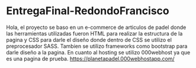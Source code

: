 # EntregaFinal-RedondoFrancisco
Hola, el proyecto se baso en un e-commerce de articulos de padel donde las herramientas utilizadas fueron HTML para realizar la estructura de la pagina y CSS para darle el diseño donde dentro de CSS se utilizo el preprocesador SASS. 
Tambien se utilizo frameworks como bootstrap para darle diseño a la pagina. En cuanto al hosting se utilizo 000webhost ya que es una pagina de prueba. 
https://planetapadel.000webhostapp.com/
